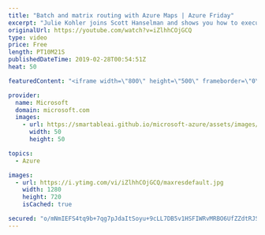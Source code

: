 ```yaml
---
title: "Batch and matrix routing with Azure Maps | Azure Friday"
excerpt: "Julie Kohler joins Scott Hanselman and shows you how to execute batch routing calls using Azure Maps as well as how to do matrix routing with a given set of origins and destinations. Batch geocoding enables developers to pass up to 1,000 routing queries with a single call while Azure Maps handles the"
originalUrl: https://youtube.com/watch?v=iZlhhCOjGCQ
type: video
price: Free
length: PT10M21S
publishedDateTime: 2019-02-28T00:54:51Z
heat: 50

featuredContent: "<iframe width=\"800\" height=\"500\" frameborder=\"0\" src=\"https://www.youtube.com/embed/iZlhhCOjGCQ\" allow=\"accelerometer; autoplay; encrypted-media; gyroscope; picture-in-picture\" allowfullscreen></iframe>"

provider:
  name: Microsoft
  domain: microsoft.com
  images:
    - url: https://smartableai.github.io/microsoft-azure/assets/images/organizations/microsoft.com-50x50.jpg
      width: 50
      height: 50

topics:
  - Azure

images:
  - url: https://i.ytimg.com/vi/iZlhhCOjGCQ/maxresdefault.jpg
    width: 1280
    height: 720
    isCached: true

secured: "o/mNmIEFS4tq9b+7qg7pJdaItSoyu+9cLL7DB5v1HSFIWRvMRBO6UfZZdtRJSh3V/TH5bmieY5PzSVj8P54JTHulU7G+u42hLcLSVVaBovI1ZZjF2ZHLL1bm7sUAVLt1kAJHlcsZv52z7GR0GvbSnfWqopUnJG5jPKr2FjSLYd5a/zoWR+Pu0L3nFRUO4vkLCXChfn+1LUPwJ/6QGrqv36uaxv2kT8DKtAQ/kiQtgPuwZC447qOpKJwRmuWilwqWVurS979gC+1pR55nwUeiRWDgPnJMQg9iyibH0f84SHgV3noXVQ4rg8dcwBvU6T43wNr8CiegaGTXi8Uze54QkAv0DVLMbcuhKD/0mAPntrZGJ07qE4NSxm0NBq9+yW5fDP7dQlesUU7mNta+ncQS2uNfBTzm7LvyIP//9S/CbC0=;H69sJ4DsiLjUqWpa92wU6A=="
---
```


